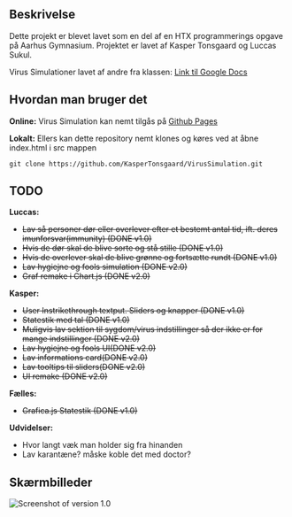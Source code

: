 
## Beskrivelse
Dette projekt er blevet lavet som en del af en HTX programmerings opgave på Aarhus Gymnasium. Projektet er lavet af Kasper Tonsgaard og Luccas Sukul.

Virus Simulationer lavet af andre fra klassen: [Link til Google Docs](https://docs.google.com/document/d/1QY0YaQySLPbqtLD9Fv73uF7I0uhxm4CCU4rWblwkewM/edit)
## Hvordan man bruger det
**Online:**
Virus Simulation kan nemt tilgås på [Github Pages](https://kaspertonsgaard.github.io/VirusSimulation/src/index.html)

**Lokalt:**
Ellers kan dette repository nemt klones og køres ved at åbne index.html i src mappen

    git clone https://github.com/KasperTonsgaard/VirusSimulation.git

## TODO
**Luccas:**
- ~~Lav så personer dør eller overlever efter et bestemt antal tid, ift. deres imunforsvar(immunity) (DONE v1.0)~~
- ~~Hvis de dør skal de blive sorte og stå stille (DONE v1.0)~~
- ~~Hvis de overlever skal de blive grønne og fortsætte rundt (DONE v1.0)~~
- ~~Lav hygiejne og fools simulation (DONE v2.0)~~
- ~~Graf remake i Chart.js (DONE v2.0)~~ 

**Kasper:**
- ~~User Instrikethrough textput. Sliders og knapper (DONE v1.0)~~
- ~~Statestik med tal (DONE v1.0)~~
- ~~Muligvis lav sektion til sygdom/virus indstillinger så der ikke er for mange indstillinger (DONE v2.0)~~
- ~~Lav hygiejne og fools UI(DONE v2.0)~~
- ~~Lav informations card(DONE v2.0)~~
- ~~Lav tooltips til sliders(DONE v2.0)~~
- ~~UI remake (DONE v2.0)~~ 

**Fælles:**
- ~~Grafica.js Statestik (DONE v1.0)~~

**Udvidelser:**
- Hvor langt væk man holder sig fra hinanden
- Lav karantæne? måske koble det med doctor?


## Skærmbilleder

![Screenshot of version 1.0](https://kaspertonsgaard.github.io/VirusSimulation/screenshots/Virus%20Simulation%20v1.png)
